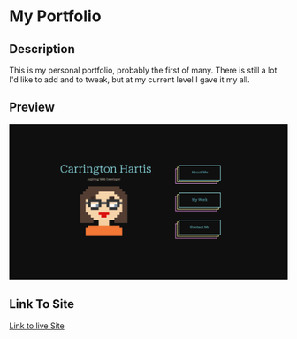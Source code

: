 # My Portfolio

## Description

This is my personal portfolio, probably the first of many. There is still a lot I'd like to add and to tweak, but at my current level I gave it my all.

## Preview

![Project Preview](images/Portfolio-Preview.png)

## Link To Site

[Link to live Site](https://carring10.github.io/My-Portfolio/)
